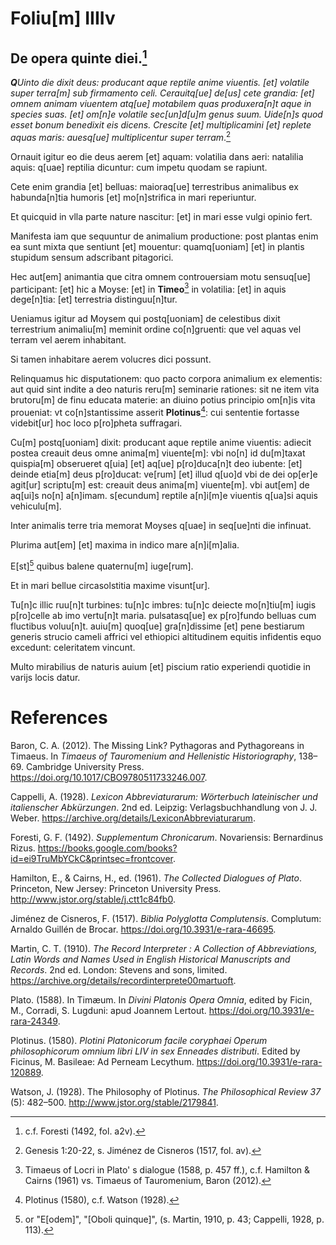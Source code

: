 # Foliu[m] IIIIv

## De opera quinte diei.[^1]

***Q**Uinto die dixit deus: producant aque reptile anime viuentis. [et] volatile super terra[m] sub firmamento celi.
Cerauitq[ue] de[us] cete grandia: [et] omnem animam viuentem atq[ue] motabilem quas produxera[n]t aque in species suas. [et] om[n]e volatile sec[un]d[u]m genus suum.
Uide[n]s quod esset bonum benedixit eis dicens.
Crescite [et] multiplicamini [et] replete aquas maris: auesq[ue] multiplicentur super terram*.[^2]

Ornauit igitur eo die deus aerem [et] aquam: volatilia dans aeri: natalilia aquis: q[uae] reptilia dicuntur: cum impetu quodam se rapiunt. 

Cete enim grandia [et] belluas: maioraq[ue] terrestribus animalibus ex habunda[n]tia humoris [et] mo[n]strifica in mari reperiuntur.

Et quicquid in vlla parte nature nascitur: [et] in mari esse vulgi opinio fert.

Manifesta iam que sequuntur de animalium productione: post plantas enim ea sunt mixta que sentiunt [et] mouentur: quamq[uoniam] [et] in plantis stupidum sensum adscribant pitagorici.

Hec aut[em] animantia que citra omnem controuersiam motu sensuq[ue] participant: [et] hic a Moyse: [et] in **Timeo**[^3]
in volatilia: [et] in aquis dege[n]tia: [et] terrestria distinguu[n]tur.

Ueniamus igitur ad Moysem qui postq[uoniam] de celestibus dixit terrestrium  animaliu[m] meminit ordine co[n]gruenti: que vel aquas vel terram vel aerem inhabitant.

Si tamen inhabitare aerem volucres dici possunt.

Relinquamus hic disputationem: quo pacto corpora animalium ex elementis: aut quid sint indite a deo naturis reru[m] seminarie rationes: sit ne item vita brutoru[m] de finu educata materie: an diuino potius principio om[n]is vita proueniat: vt co[n]stantissime asserit **Plotinus**[^4]: cui sententie fortasse videbit[ur] hoc loco p[ro]pheta suffragari.

Cu[m] postq[uoniam] dixit: producant aque reptile anime viuentis: adiecit postea creauit deus omne anima[m] viuente[m]: vbi no[n] id du[m]taxat quispia[m] obserueret q[uia] [et] aq[ue] p[ro]duca[n]t deo iubente: [et] deinde etia[m] deus p[ro]ducat: ve[rum] [et] illud q[uo]d vbi de dei op[er]e agit[ur] scriptu[m] est: creauit deus anima[m] viuente[m]. vbi aut[em] de aq[ui]s no[n] a[n]imam. s[ecundum] reptile a[n]i[m]e viuentis q[ua]si aquis vehiculu[m].

Inter animalis terre tria memorat Moyses q[uae] in seq[ue]nti die infinuat.

Plurima aut[em] [et] maxima in indico mare a[n]i[m]alia.

E[st][^5] quibus balene quaternu[m] iuge[rum].

Et in mari bellue circasolstitia maxime visunt[ur].

Tu[n]c illic ruu[n]t turbines: tu[n]c imbres: tu[n]c deiecte mo[n]tiu[m] iugis p[ro]celle ab imo vertu[n]t maria. pulsatasq[ue] ex p[ro]fundo belluas cum fluctibus voluu[n]t. auiu[m] quoq[ue]  gra[n]dissime [et] pene bestiarum generis strucio cameli affrici vel ethiopici altitudinem equitis infidentis equo excedunt: celeritatem vincunt.

Multo mirabilius de naturis auium [et] piscium ratio experiendi 
quotidie in varijs locis datur.


[^1]: c.f. Foresti (1492, fol. a2v).  
[^2]: Genesis 1:20-22, s. Jiménez de Cisneros (1517, fol. av).    
[^3]: Timaeus of Locri in Plato' s dialogue (1588, p. 457 ff.), c.f. Hamilton & Cairns (1961) vs. Timaeus of Tauromenium, Baron (2012).  
[^4]: Plotinus (1580), c.f. Watson (1928).  
[^5]: or "E[odem]", "[Oboli quinque]", (s. Martin, 1910, p. 43; Cappelli, 1928, p. 113).  


# References

Baron, C. A. (2012). The Missing Link? Pythagoras and Pythagoreans in Timaeus. In *Timaeus of Tauromenium and Hellenistic Historiography*, 138–69. Cambridge University Press. https://doi.org/10.1017/CBO9780511733246.007.

Cappelli, A. (1928). *Lexicon Abbreviaturarum: Wörterbuch lateinischer und italienscher Abkürzungen*. 2nd ed. Leipzig: Verlagsbuchhandlung von J. J. Weber. https://archive.org/details/LexiconAbbreviaturarum.

Foresti, G. F. (1492). *Supplementum Chronicarum*. Novariensis: Bernardinus Rizus. https://books.google.com/books?id=ei9TruMbYCkC&printsec=frontcover.

Hamilton, E., & Cairns, H., ed. (1961). *The Collected Dialogues of Plato*. Princeton, New Jersey: Princeton University Press. http://www.jstor.org/stable/j.ctt1c84fb0.

Jiménez de Cisneros, F. (1517). *Biblia Polyglotta Complutensis*. Complutum: Arnaldo Guillén de Brocar. https://doi.org/10.3931/e-rara-46695.

Martin, C. T. (1910). *The Record Interpreter : A Collection of Abbreviations, Latin Words and Names Used in English Historical Manuscripts and Records*. 2nd ed. London: Stevens and sons, limited. https://archive.org/details/recordinterprete00martuoft.

Plato. (1588). In Timæum. In *Divini Platonis Opera Omnia*, edited by Ficin, M., Corradi, S. Lugduni: apud Joannem Lertout. https://doi.org/10.3931/e-rara-24349.

Plotinus. (1580). *Plotini Platonicorum facile coryphaei Operum philosophicorum omnium libri LIV in sex Enneades distributi*. Edited by Ficinus, M. Basileae: Ad Perneam Lecythum. https://doi.org/10.3931/e-rara-120889.

Watson, J. (1928). The Philosophy of Plotinus. *The Philosophical Review 37* (5): 482–500. http://www.jstor.org/stable/2179841.
